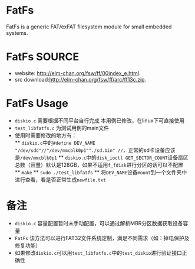 
# FatFs
FatFs is a generic FAT/exFAT filesystem module for small embedded systems.

# FatFs SOURCE
* website: http://elm-chan.org/fsw/ff/00index_e.html.  
* src download:http://elm-chan.org/fsw/ff/arc/ff13c.zip.  

# FatFs Usage
* `diskio.c` 需要根据不同平台自行完成 本用例已修改，在linux下可直接使用  
* `test_libfatfs.c` 为测试用例的main文件  
* 使用时需要修改的地方有：  
** `diskio.c`中的`#define DEV_NAME    "/dev/sdd"//"/dev/mmcblk0p1""./sd.bin" //`，正常的sd卡设备应该是`/dev/mmcblk0p1`
** `diskio.c`中的`disk_ioctl GET_SECTOR_COUNT`设备扇区总数（容量）默认是128GB，如果不适用`f_fdisk`进行分区的话可以不配置  
** `make`
** `sudo ./test_libfatfs`
** 将`DEV_NAME`设备`mount`到一个文件夹中进行查看，看是否正常生成`newfile.txt`

# 备注
* `diskio.c` 容量配置暂时未手动配置，可以通过解析MBR分区数据获取设备容量  
* `FatFs` 该方法可以进行FAT32文件系统定制，满足不同需求（如：掉电保护及修复功能）  
* 如果修改`diskio.c`可以用`test_libfatfs.c`中的`test_diskio`进行验证接口正确性  




